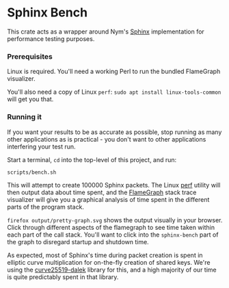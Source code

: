 Sphinx Bench
============

This crate acts as a wrapper around Nym's [Sphinx](https://github.com/nymtech/sphinx) implementation for performance testing purposes.

### Prerequisites

Linux is required. You'll need a working Perl to run the bundled FlameGraph visualizer. 

You'll also need a copy of Linux `perf`: `sudo apt install linux-tools-common` will get you that. 

### Running it

If you want your results to be as accurate as possible, stop running as many other applications as is practical - you don't want to other applications interfering your test run. 

Start a terminal, `cd` into the top-level of this project, and run:

```
scripts/bench.sh
```

This will attempt to create 100000 Sphinx packets. The Linux [perf](https://perf.wiki.kernel.org/index.php/Main_Page) utility will then output data about time spent, and the [FlameGraph](https://github.com/brendangregg/FlameGraph) stack trace visualizer will give you a graphical analysis of time spent in the different parts of the program stack. 

`firefox output/pretty-graph.svg` shows the output visually in your browser. Click through different aspects of the flamegraph to see time taken within each part of the call stack. You'll want to click into the `sphinx-bench` part of the graph to disregard startup and shutdown time.

As expected, most of Sphinx's time during packet creation is spent in elliptic curve multiplication for on-the-fly creation of shared keys. We're using the [curve25519-dalek](https://github.com/dalek-cryptography/curve25519-dalek) library for this, and a high majority of our time is quite predictably spent in that library. 

